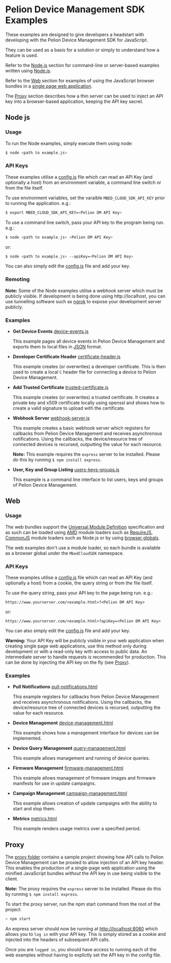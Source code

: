 # Pelion Device Management SDK Examples

These examples are designed to give developers a headstart with developing with the Pelion Device Management SDK for JavaScript.

They can be used as a basis for a solution or simply to understand how a feature is used.

Refer to the [Node.js](#node-js) section for command-line or server-based examples written using [Node.js](https://nodejs.org).

Refer to the [Web](#web) section for examples of using the JavaScript browser bundles in a [single page web application](https://en.wikipedia.org/wiki/Single-page_application).

The [Proxy](#proxy) section describes how a thin server can be used to inject an API key into a browser-based application, keeping the API key secret.

## Node js

### Usage

To run the Node examples, simply execute them using node:

```bash
$ node <path to example.js>
```

### API Keys

These examples utilise a [config.js](node/config.js) file which can read an API Key (and optionally a host) from an environment variable, a command line switch or from the file itself.

To use environment variables, set the varaible `MBED_CLOUD_SDK_API_KEY` prior to running the application. e.g.:

```bash
$ export MBED_CLOUD_SDK_API_KEY=<Pelion DM API Key>
```

To use a command line switch, pass your API key to the program being run. e.g.:

```bash
$ node <path to example.js> <Pelion DM API Key>
```

or:

```bash
$ node <path to example.js> --apiKey=<Pelion DM API Key>
```

You can also simply edit the [config.js](node/config.js) file and add your key.

### Remoting

__Note:__ Some of the Node examples utilise a webhook server which must be publicly visible. If development is being done using http://localhost, you can use tunnelling software such as [ngrok](https://ngrok.com/) to expose your development server publicly.

### Examples

* __Get Device Events__ [device-events.js](node/device-events.js)

  This example pages all device events in Pelion Device Management and exports them to local files in [JSON](http://www.json.org/) format.

* __Developer Certificate Header__ [certificate-header.js](node/certificate-header.js)

  This example creates (or overwrites) a developer certificate.
  This is then used to create a local `C` header file for connecting a device to Pelion Device Management.

* __Add Trusted Certificate__ [trusted-certificate.js](node/trusted-certificate.js)

  This example creates (or overwrites) a trusted certificate.
  It creates a private key and x509 certificate locally using openssl and shows how to create a valid signature to upload with the certificate.

* __Webhook Server__ [webhook-server.js](node/webhook-server.js)

  This example creates a basic webhook server which registers for callbacks from Pelion Device Management and receives asynchronous notifications.
  Using the callbacks, the device/resource tree of connected devices is recursed, outputting the value for each resource.

  __Note:__ This example requires the `express` server to be installed. Please do this by running `$ npm install express`.

* __User, Key and Group Listing__ [users-keys-groups.js](node/users-keys-groups.js)

  This example is a command line interface to list users, keys and groups of Pelion Device Management.

## Web

### Usage

The web bundles support the [Universal Module Definition](https://github.com/umdjs/umd) specification and as such can be loaded using [AMD](https://en.wikipedia.org/wiki/Asynchronous_module_definition) module loaders such as [RequireJS](http://requirejs.org/), [CommonJS](https://en.wikipedia.org/wiki/CommonJS) module loaders such as Node.js or by using [browser globals](http://vanilla-js.com/).

The web examples don't use a module loader, so each bundle is available as a browser global under the `MbedCloudSDK` namespace.

### API Keys

These examples utilise a [config.js](web/config.js) file which can read an API Key (and optionally a host) from a cookie, the query string or from the file itself.

To use the query string, pass your API key to the page being run. e.g.:

```
https://www.yourserver.com/<example.html>?<Pelion DM API Key>
```

or:

```
https://www.yourserver.com/<example.html>?apiKey=<Pelion DM API Key>
```

You can also simply edit the [config.js](web/config.js) file and add your key.

__Warning:__ Your API Key will be publicly visible in your web application when creating single page web applications, use this method only during development or with a read-only key with access to public data. An intermediate server to handle requests is recommended for production. This can be done by injecting the API key on the fly (see [Proxy](#proxy)).

### Examples

* __Pull Notifications__ [pull-notifications.html](web/pull-notifications.html)

  This example registers for callbacks from Pelion Device Management and receives asynchronous notifications.
  Using the callbacks, the device/resource tree of connected devices is recursed, outputting the value for each resource.

* __Device Management__ [device-management.html](web/device-management.html)

  This example shows how a management interface for devices can be implemented.

* __Device Query Management__ [query-management.html](web/query-management.html)

  This example allows management and running of device queries.

* __Firmware Management__ [firmware-management.html](web/firmware-management.html)

  This example allows management of firmware images and firmware manifests for use in update campaigns.

* __Campaign Management__ [campaign-management.html](web/campaign-management.html)

  This example allows creation of update campaigns with the ability to start and stop them.

* __Metrics__ [metrics.html](web/metrics.html)

  This example renders usage metrics over a specified period.

## Proxy

The [proxy folder](proxy/) contains a sample project showing how API calls to Pelion Device Management can be proxied to allow injection of an API key header. This enables the production of a single-page web application using the minified JavaScript bundles _without_ the API key in use being visible to the client.

__Note:__ The proxy requires the `express` server to be installed. Please do this by running `$ npm install express`.

To start the proxy server, run the npm start command from the root of the project:

```bash
> npm start
```

An express server should now be running at [http://localhost:8080](http://localhost:8080) which allows you to `log in` with your API key. This is simply stored as a cookie and injected into the headers of subsequent API calls.

Once you are `logged in`, you should have access to running each of the web examples without having to explictly set the API key in the config file.
